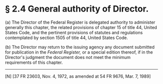 # § 2.4   General authority of Director.

(a) The Director of the Federal Register is delegated authority to administer generally this chapter, the related provisions of chapter 15 of title 44, United States Code, and the pertinent provisions of statutes and regulations contemplated by section 1505 of title 44, United States Code. 


(b) The Director may return to the issuing agency any document submitted for publication in the _Federal Register,_ or a special edition thereof, if in the Director's judgment the document does not meet the minimum requirements of this chapter. 



---

[N] [37 FR 23603, Nov. 4, 1972, as amended at 54 FR 9676, Mar. 7, 1989]




